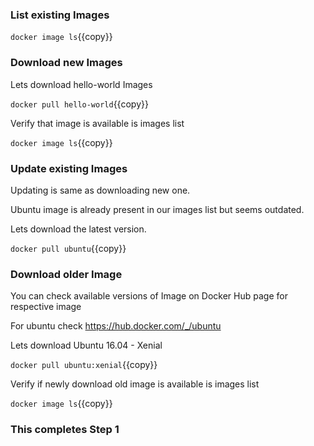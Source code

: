 
### List existing Images

`docker image ls`{{copy}}

### Download new Images

Lets download hello-world Images

`docker pull hello-world`{{copy}}

Verify that image is available is images list

`docker image ls`{{copy}}

### Update existing Images

Updating is same as downloading new one.

Ubuntu image is already present in our images list but seems outdated.

Lets download the latest version.

`docker pull ubuntu`{{copy}} 

### Download older Image

You can check available versions of Image on Docker Hub page for respective image

For ubuntu check https://hub.docker.com/_/ubuntu

Lets download Ubuntu 16.04 - Xenial

`docker pull ubuntu:xenial`{{copy}} 

Verify if newly download old image is available is images list

`docker image ls`{{copy}}

### This completes Step 1